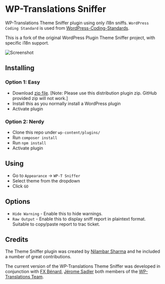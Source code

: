 # WP-Translations Sniffer

WP-Translations Theme Sniffer plugin using only i18n sniffs. `WordPress Coding Standard` is used from [WordPress-Coding-Standards](https://github.com/WordPress-Coding-Standards/WordPress-Coding-Standards).

This is a fork of the original WordPress Plugin Theme Sniffer project, with specific i18n support.

![Screenshot](screenshot.png?raw=true)

## Installing

### Option 1: Easy

* Download [zip file](https://github.com/WP-Translations/theme-sniffer/releases/download/0.14/wp-t-theme-sniffer-0.14.zip). [Note: Please use this distribution plugin zip. GitHub provided zip will not work.]
* Install this as you normally install a WordPress plugin
* Activate plugin

### Option 2: Nerdy

* Clone this repo under `wp-content/plugins/`
* Run `composer install`
* Run `npm install`
* Activate plugin

## Using

* Go to `Appearance` -> `WP-T Sniffer`
* Select theme from the dropdown
* Click `GO`

## Options

* `Hide Warning` - Enable this to hide warnings.
* `Raw Output` - Enable this to display sniff report in plaintext format. Suitable to copy/paste report to trac ticket.

## Credits

The Theme Sniffer plugin was created by [Nilambar Sharma](http://nilambar.net) and he included a number of great contributions.

The current version of the WP-Translations Theme Sniffer was developed in conjunction with [FX Bénard](https://twitter.com/fxbenard), [Jérome Sadler](https://twitter.com/sadlerjerome) both members of the [WP-Translations Team](https://twitter.com/sadlerjerome).

